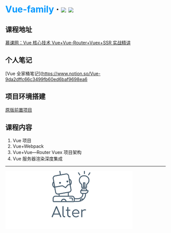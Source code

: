 # <font color=#0099ff  >Vue-family</font> · ![](https://img.shields.io/badge/license-MIT-blue) ![](https://img.shields.io/badge/PRs-welcome-green)

## 课程地址

[慕课网：Vue 核心技术 Vue+Vue-Router+Vuex+SSR 实战精讲](https://coding.imooc.com/class/196.html)

## 个人笔记

[Vue 全家桶笔记](https://www.notion.so/Vue-9da2dffc66c3499fb60ed6baf9698ea6

## 项目环境搭建

[原版前置项目](https://github.com/Misaka8848/vue-todo-tech)

## 课程内容

1. Vue 项目
2. Vue+Webpack
3. Vue+Vue—Router Vuex 项目架构
4. Vue 服务器渲染深度集成

---

![](https://github.com/Misaka8848/myResource/blob/master/LogoMakr_5aBTqc.png?raw=true)
